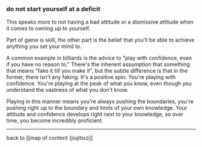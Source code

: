 ### do not start yourself at a deficit

This speaks more to not having a bad attitude or a dismissive attitude when it comes to owning up to yourself.

Part of game is skill, the other part is the belief that you'll be able to achieve anything you set your mind to. 

A common example in billiards is the advice to "play with confidence, even if you have no reason to." There's the inherent assumption that something that means "fake it till you make it", but the subtle difference is that in the former, there isn't any faking. It's a positive spin. You're playing with confidence. You're playing at the peak of what you know, even though you understand the vastness of what you don't know. 

Playing in this manner means you're always pushing the boundaries, you're pushing right up to the boundary and limits of your own knowledge. Your attitude and confidence develops right next to your knowledge, so over time, you become incredibly proficient. 

---

back to [[map of content (jiujitsu)]]